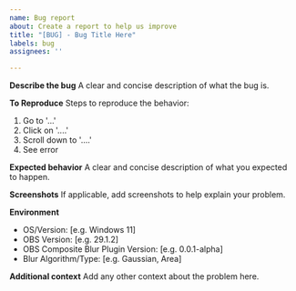 ```yaml
---
name: Bug report
about: Create a report to help us improve
title: "[BUG] - Bug Title Here"
labels: bug
assignees: ''

---
```


**Describe the bug**
A clear and concise description of what the bug is.

**To Reproduce**
Steps to reproduce the behavior:
1. Go to '...'
2. Click on '....'
3. Scroll down to '....'
4. See error

**Expected behavior**
A clear and concise description of what you expected to happen.

**Screenshots**
If applicable, add screenshots to help explain your problem.

**Environment**
 - OS/Version: [e.g. Windows 11]
 - OBS Version: [e.g. 29.1.2]
 - OBS Composite Blur Plugin Version: [e.g. 0.0.1-alpha]
 - Blur Algorithm/Type: [e.g. Gaussian, Area]

**Additional context**
Add any other context about the problem here.
